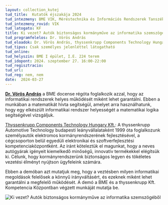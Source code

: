```yaml
---
layout: collection_kutej
tud_title:  Kutatók éjszakája 2024
tud_intezmeny: BME VIK, Méréstechnika és Információs Rendszerek Tanszék
tud_intezmeny_rovid: VIK
tud_latogato: KF
title: Ki vezet? Autók biztonságos kormányműve az informatika szemszögéből
tud_programfelelos: Dr. Vörös András
tud_eloadok: Dr. Vörös András, thyssenkrupp Components Technology Hungary Kft. munkatársai
tud_tipus: Csak személyes jelenléttel látogatható
tud_online: 
tud_helyszin: BME I épület, I.E. 224 terem
tud_idopont: 2024. szeptember 27. 16:00-22:00
tud_regisztracio: 
tud_url: 
tud_reg: nem, nem
date:  2024-03-27
---
```


[**Dr. Vörös András**](https://inf.mit.bme.hu/members/vorosa) a BME docense régóta foglalkozik azzal, hogy az informatikai rendszerek helyes működését miként lehet garantálni.
Ebben a munkában a matematikát hívta segítségül, amelyet arra használhatunk, hogy egy elkészült informatikai rendszer helyességét a matematikai logika segítségével vizsgáljuk.

[Thyssenkrupp Components Technology Hungary Kft.](https://www.thyssenkrupp.hu/hu/): A  thyssenkrupp Automotive Technology budapesti leányvállalataként 1999 óta foglalkozunk személyautók elektromos 
kormányrendszerének fejlesztésével, a cégcsoporton belül egyedüli elektronikai és szoftverfejlesztési kompetenciaközpontként. Az iránt köteleztük el magunkat, hogy a neves autógyárak 
igényeit kiemelkedő minőségű, innovatív termékekkel elégítsük ki. Célunk, hogy kormányrendszerünk biztonságos legyen és tökéletes vezetési élményt nyújtson ügyfeleink számára.


Ebben a demóban azt mutatjuk meg, hogy a veztésben milyen informatikai megoldások felelősek a könnyű irányváltásért, és ezeknek miként lehet garantálni a megfelelő működését. A demó a BME és a thyssenkrupp Kft.  Kompetencia Központban végzett munkáját mutatja be.

![Ki vezet? Autók biztonságos kormányműve az informatika szemszögéből](../2024/images/ki-vezet-autok-biztonsagos-kormanymuve-az-informatika-szemszogebol.jpg)
